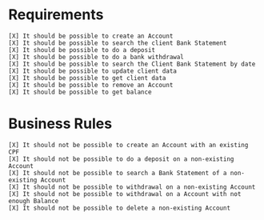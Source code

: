 # Requirements
    [X] It should be possible to create an Account
    [X] It should be possible to search the client Bank Statement
    [X] It should be possible to do a deposit
    [X] It should be possible to do a bank withdrawal
    [X] It should be possible to search the Client Bank Statement by date
    [X] It should be possible to update client data
    [X] It should be possible to get client data
    [X] It should be possible to remove an Account
    [X] It should be possible to get balance

# Business Rules
    [X] It should not be possible to create an Account with an existing CPF
    [X] It should not be possible to do a deposit on a non-existing Account
    [X] It should not be possible to search a Bank Statement of a non-existing Account
    [X] It should not be possible to withdrawal on a non-existing Account
    [X] It should not be possible to withdrawal on a Account with not enough Balance
    [X] It should not be possible to delete a non-existing Account
